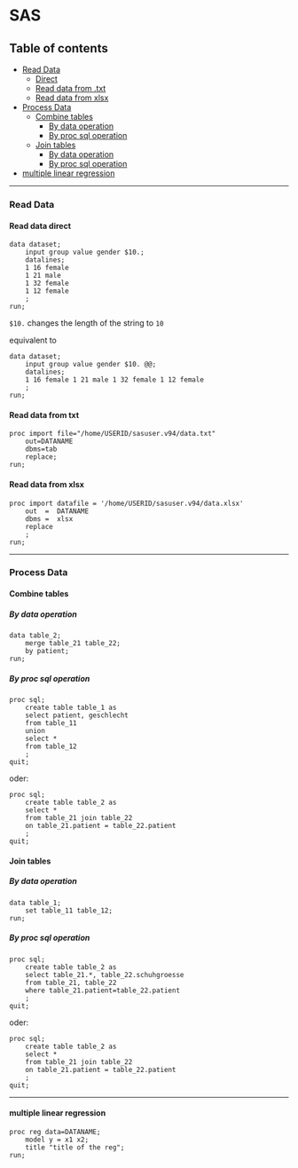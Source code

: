 # SAS
## Table of contents
* [Read Data](#read-data)
    * [Direct](#read-data-direct)
    * [Read data from .txt](#read-data-from-txt)
    * [Read data from xlsx](#read-data-from-xlsx)
* [Process Data](#process-data)
    * [Combine tables](#combine-tables)
        * [By data operation](#by-data-operation)
	    * [By proc sql operation](#by-proc-sql-operation)
    * [Join tables](#join-tables)
        * [By data operation](#by-data-operation)
	    * [By proc sql operation](#by-proc-sql-operation)
* [multiple linear regression](#multiple-linear-regression)
___

### Read Data

#### Read data direct
```
data dataset;
	input group value gender $10.;
	datalines;
	1 16 female
	1 21 male
	1 32 female
	1 12 female
	; 
run;
```
`$10.` changes the length of the string to `10`

equivalent to
```
data dataset;
	input group value gender $10. @@;
	datalines;   
	1 16 female 1 21 male 1 32 female 1 12 female
	; 
run;
```

#### Read data from txt
```
proc import file="/home/USERID/sasuser.v94/data.txt"
    out=DATANAME
    dbms=tab
    replace;
run;
```

#### Read data from xlsx
```
proc import datafile = '/home/USERID/sasuser.v94/data.xlsx'
	out  =  DATANAME
	dbms =  xlsx
	replace
	;
run;
```
___

### Process Data

#### Combine tables

##### By data operation
```
data table_2;
	merge table_21 table_22;
	by patient;
run;
```

##### By proc sql operation
```
proc sql;
    create table table_1 as
    select patient, geschlecht
    from table_11
    union 
    select *    
    from table_12
    ;
quit;
```

oder:

```
proc sql;
    create table table_2 as
    select *
    from table_21 join table_22 
    on table_21.patient = table_22.patient
    ;
quit;
```

#### Join tables

##### By data operation
```
data table_1;
	set table_11 table_12;
run;
```

##### By proc sql operation
```
proc sql;
    create table table_2 as
    select table_21.*, table_22.schuhgroesse
    from table_21, table_22
  	where table_21.patient=table_22.patient
    ;
quit;
```
oder:
```
proc sql;
    create table table_2 as
    select *
    from table_21 join table_22 
    on table_21.patient = table_22.patient
    ;
quit;
```
___

#### multiple linear regression
```
proc reg data=DATANAME;
	model y = x1 x2;
	title "title of the reg";
run;

```

